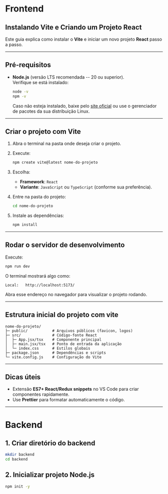 # Frontend 

## Instalando Vite e Criando um Projeto React

Este guia explica como instalar o **Vite** e iniciar um novo projeto
**React** passo a passo.

------------------------------------------------------------------------

## Pré-requisitos

-   **Node.js** (versão LTS recomendada -- 20 ou superior).\
    Verifique se está instalado:

    ``` bash
    node -v
    npm -v
    ```

    Caso não esteja instalado, baixe pelo [site
    oficial](https://nodejs.org) ou use o gerenciador de pacotes da sua
    distribuição Linux.

------------------------------------------------------------------------

## Criar o projeto com Vite

1.  Abra o terminal na pasta onde deseja criar o projeto.

2.  Execute:

    ``` bash
    npm create vite@latest nome-do-projeto
    ```

3.  Escolha:

    -   **Framework**: `React`
    -   **Variante**: `JavaScript` ou `TypeScript` (conforme sua
        preferência).

4.  Entre na pasta do projeto:

    ``` bash
    cd nome-do-projeto
    ```

5.  Instale as dependências:

    ``` bash
    npm install
    ```

------------------------------------------------------------------------

## Rodar o servidor de desenvolvimento

Execute:

``` bash
npm run dev
```

O terminal mostrará algo como:

    Local:   http://localhost:5173/

Abra esse endereço no navegador para visualizar o projeto rodando.

------------------------------------------------------------------------

## Estrutura inicial do projeto com vite 

    nome-do-projeto/
    ├─ public/           # Arquivos públicos (favicon, logos)
    ├─ src/              # Código-fonte React
    │  ├─ App.jsx/tsx    # Componente principal
    │  ├─ main.jsx/tsx   # Ponto de entrada da aplicação
    │  └─ index.css      # Estilos globais
    ├─ package.json      # Dependências e scripts
    └─ vite.config.js    # Configuração do Vite

------------------------------------------------------------------------

## Dicas úteis

-   Extensão **ES7+ React/Redux snippets** no VS Code para criar
    componentes rapidamente.
-   Use **Prettier** para formatar automaticamente o código.

------------------------------------------------------------------------

# Backend

## 1. Criar diretório do backend

``` bash
mkdir backend
cd backend
```

## 2. Inicializar projeto Node.js

``` bash
npm init -y
```

